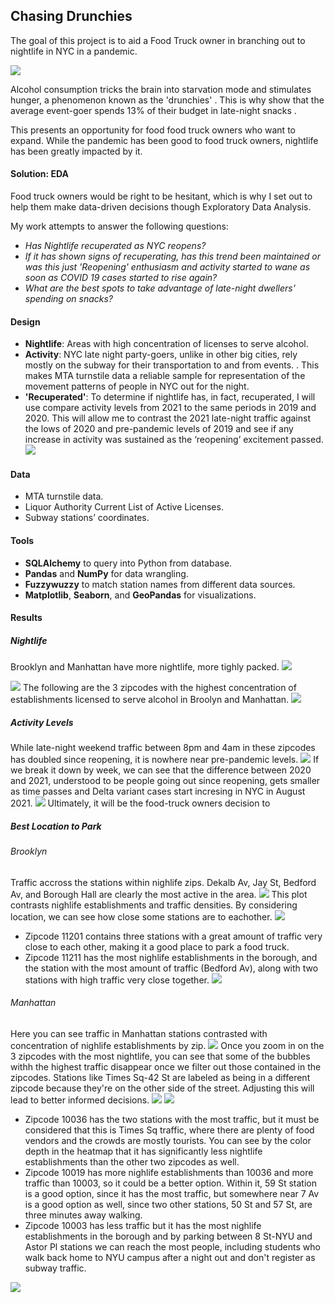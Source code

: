 
## Chasing Drunchies
The goal of this project is to aid a Food Truck owner in branching out to nightlife in NYC in a pandemic.

![](https://i.imgur.com/YeGU0Ap.png)


Alcohol consumption tricks the brain into starvation mode and stimulates hunger, a phenomenon known as the 'drunchies'[](https://www.healthline.com/health-news/got-the-drunchies-why-you-feel-hungry-when-youre-drunk)  . This is why show that the average event-goer spends 13% of their budget in late-night snacks[](https://f.hubspotusercontent00.net/hubfs/8020908/DS01_Nightlife%20Spending%20Study.pdf?utm_medium=email&_hsmi=93438620&_hsenc=p2ANqtz-8U6ZzwcZD3viqHxCpLrvy_EXyxj-99EyUoXe0B_BmNgINPYir9Zq9oiuIp78vTThtjm_m_aZkO2UjuJ5BOfTal2DMjIQ&utm_content=93438620&utm_source=hs_automation) .

This presents an opportunity for food food truck owners who want to expand. While the pandemic has been good to food truck owners, nightlife has been greatly impacted by it.

#### **Solution: EDA**
Food truck owners would be right to be hesitant, which is why I set out to help them make data-driven decisions though Exploratory Data Analysis.

My work attempts to answer the following questions:

-   _Has Nightlife recuperated as NYC reopens?_
-   _If it has shown signs of recuperating, has this trend been maintained or was this just 'Reopening' enthusiasm and activity started to wane as soon as COVID 19 cases started to rise again?_
-   _What are the best spots to take advantage of late-night dwellers' spending on snacks?_



#### **Design**
-   **Nightlife**: Areas with high concentration of licenses to serve alcohol.
-   **Activity**: NYC late night party-goers, unlike in other big cities, rely mostly on the subway for their transportation to and from events. [](https://f.hubspotusercontent00.net/hubfs/8020908/DS01_Nightlife%20Spending%20Study.pdf?utm_medium=email&_hsmi=93438620&_hsenc=p2ANqtz-8U6ZzwcZD3viqHxCpLrvy_EXyxj-99EyUoXe0B_BmNgINPYir9Zq9oiuIp78vTThtjm_m_aZkO2UjuJ5BOfTal2DMjIQ&utm_content=93438620&utm_source=hs_automation). This makes MTA turnstile data a reliable sample for representation of the movement patterns of people in NYC out for the night.
-  **'Recuperated'**: To determine if nightlife has, in fact, recuperated, I will use compare activity levels from 2021 to the same periods in 2019 and 2020. This will allow me to contrast the 2021 late-night traffic against the lows of 2020 and pre-pandemic levels of 2019 and see if any increase in activity was sustained as the ‘reopening’ excitement passed.
![](https://i.imgur.com/cmnBSn1l.png)

#### Data
-   MTA turnstile data.
-   Liquor Authority Current List of Active Licenses.
-   Subway stations’ coordinates.

#### Tools
-   **SQLAlchemy** to query into Python from database.
-   **Pandas** and **NumPy** for data wrangling.
-   **Fuzzywuzzy** to match station names from different data sources.
-   **Matplotlib**, **Seaborn**, and **GeoPandas** for visualizations.

#### Results
##### Nightlife
Brooklyn and Manhattan have more nightlife, more tighly packed.
![](https://i.imgur.com/rEVjesz.png)

![](https://i.imgur.com/OBBGr6u.png)
The following are the 3 zipcodes with the highest concentration of establishments licensed to serve alcohol in Broolyn and Manhattan.
![](https://i.imgur.com/1VdkyND.png)

##### Activity Levels
While late-night weekend traffic between 8pm and 4am in these zipcodes has doubled since reopening, it is nowhere near pre-pandemic levels.
![](https://i.imgur.com/NmdwS0J.png)
If we break it down by week, we can see that the difference between 2020 and 2021, understood to be people going out since reopening, gets smaller as time passes and Delta variant cases start incresing in NYC in August 2021.
![](https://i.imgur.com/r0in9Sd.png)
Ultimately, it will be the food-truck owners decision to

##### Best Location to Park
###### Brooklyn
Traffic accross the stations within nighlife zips. Dekalb Av, Jay St, Bedford Av, and Borough Hall are clearly the most active in the area. 
![](https://i.imgur.com/roNyGmA.png)
This plot contrasts nighlife establishments and traffic densities. By considering location, we can see how close some stations are to eachother.
![](https://i.imgur.com/qtxR22u.png)

- Zipcode 11201 contains three stations with a great amount of traffic very close to each other, making it a good place to park a food truck.
- Zipcode 11211 has the most nighlife establishments in the borough, and the station with the most amount of traffic (Bedford Av), along with two stations with high traffic very close together. 
![](https://i.imgur.com/n2X5Pn9.png)


###### Manhattan
Here you can see traffic in Manhattan stations contrasted with concentration of nighlife establishments by zip.
![](https://i.imgur.com/twYaNAm.png)
Once you zoom in on the 3 zipcodes with the most nightlife, you can see that some of the bubbles withh the highest traffic disappear once we filter out those contained in the zipcodes. Stations like Times Sq-42 St are labeled as being in a different zipcode because they're on the other side of the street. Adjusting this will lead to better informed decisions.
![](https://i.imgur.com/wEg6cSu.png)
![](https://i.imgur.com/4MnrYeu.png)
- Zipcode 10036 has the two stations with the most traffic, but it must be considered that this is Times Sq traffic, where there are plenty of food vendors and the crowds are mostly tourists. You can see by the color depth in the heatmap that it has significantly less nightlife establishments than the other two zipcodes as well. 
- Zipcode 10019 has more nighlife establishments than 10036 and more traffic than 10003, so it could be a better option. Within it, 59 St station is a good option, since it has the most traffic, but somewhere near 7 Av is a good option as well, since two other stations, 50 St and 57 St, are three minutes away walking.
- Zipcode 10003 has less traffic but it has the most nighlife establishments in the borough and by parking between 8 St-NYU and Astor Pl stations we can reach the most people, including students who walk back home to NYU campus after a night out and don't register as subway traffic.

![](https://i.imgur.com/6nc3vWX.png)